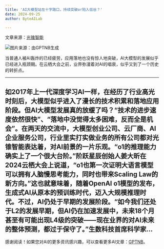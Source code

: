 ```yaml
---
title: 'AI大模型站在十字路口，持续突破or陷入低谷？'
date: 2024-09-25
author: ByteAILab

---
```


文章来源：[光锥智能](https://mp.weixin.qq.com/s/A2DN5DEawDTUYViX8e2seg)

![图片来源：由GPTNB生成](http://www.jesonc.com/upload/8FD7B96F5E34993C64020C0DB54F4C00/1727142011038/lk3qw1q710IfpmGEYL6EM-vwCjGD.png)

当普通人被AI轰炸的已经疲劳，应用落地也没有惊人地突破，AI大模型的发展似乎已经进入瓶颈期。在云栖大会之前，业界弥漫着对AI的唱衰，似乎又到了一个历史的转折点。

---
如2017年上一代深度学习AI一样，在经历了行业高光时刻后，大模型似乎进入了漫长的技术积累和落地应用阶段。但AI大模型发展真的放缓了吗？“技术的进步速度依然很快”、“落地中没觉得太多困难，反而全是机会”。在两天的交流中，大模型创业公司、云厂商、AI企业服务公司，行业里实打实做业务的所有公司都对光锥智能表达着，对AI前景的一片乐观。“o1的推理能力确实上了一个很大台阶。”阶跃星辰创始人姜大昕在2024云栖大会上说道，“o1也第一次证明大语言模型可以拥有人脑慢思考能力，同时也带来Scaling Law的新方向。”这也就意味着，随着OpenAI o1模型的发布，生成式AI从原本的预训练时代，迈入大规模推理时代。不过，AI仍处于早期的发展阶段。“如今我们还处于L2的发展早期，但AI仍在加速发展中，未来18个月甚至有可能出现L4级的突破——现在业界的对AI未来的整体预测，都过于保守了。”生数科技首席科学家...
---
感谢阅读！如果您对AI的更多资讯感兴趣，可以查看更多AI文章：[GPTNB](https://gptnb.com)。